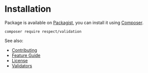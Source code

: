 # Installation

Package is available on [Packagist](http://packagist.org/packages/respect/validation),
you can install it using [Composer](http://getcomposer.org).

```shell
composer require respect/validation
```

See also:

- [Contributing](../CONTRIBUTING.md)
- [Feature Guide](README.md)
- [License](../LICENSE.md)
- [Validators](VALIDATORS.md)
